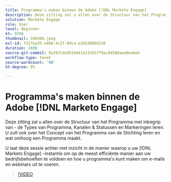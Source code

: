 ```yaml
---
title: Programma's maken binnen de Adobe [!DNL Marketo Engage]
description: Deze zitting zal u allen over de Structuur van het Programma met inbegrip van - de Types van Programma, Kanalen & Statussen en Markeringen leren.
solution: Marketo Engage
role: User
level: Beginner
kt: 9706
thumbnail: 340308.jpeg
exl-id: f317ea35-e460-4c2f-89ca-e3d2d088d220
duration: 2698
source-git-commit: 9a297cda953d4414131657f9ac84580aea0eabeb
workflow-type: tm+mt
source-wordcount: '90'
ht-degree: 0%

---
```


# Programma&#39;s maken binnen de Adobe [!DNL Marketo Engage]

Deze zitting zal u allen over de Structuur van het Programma met inbegrip van - de Types van Programma, Kanalen &amp; Statussen en Markeringen leren. U zult ook over het Concept van het Programma van de Stichting leren en wat omhoog een Programma maakt.

U laat deze sessie achter met inzicht in de manier waarop u uw [!DNL Marketo Engage] -instantie om op de meest efficiënte manier aan uw bedrijfsbehoeften te voldoen en hoe u programma&#39;s kunt maken om e-mails en webinars uit te voeren.

>[!VIDEO](https://video.tv.adobe.com/v/340308/?quality=12&learn=on)
